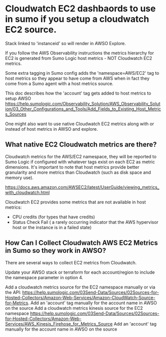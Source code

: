 # Cloudwatch EC2 dashbaords to use in sumo if you setup a cloudwatch EC2 source. 
Stack linked to 'instanceid' so will render in AWSO Explore.

If you follow the AWS Observability instructions the metrics hierarchy for EC2 is generated from Sumo Logic host metrics - NOT Cloudwatch EC2 metrics.

Some extra tagging in Sumo config adds the 'namespace=AWS/EC2' tag to host metrics so they appear to have come from AWS when in fact they come from a Sumo agent with a host metrics source.

This doc describes how the 'account' tag gets added to host metrics to setup AWSO https://help.sumologic.com/Observability_Solution/AWS_Observability_Solution/03_Other_Configurations_and_Tools/Add_Fields_to_Existing_Host_Metrics_Sources

One might also want to use native Cloudwatch EC2 metrics along with or instead of host metrics in AWSO and explore.

## What native EC2 Cloudwatch metrics are there?
Cloudwatch metrics for the AWS/EC2 namespace, they will be reported to Sumo Logic if configured with whatever tags exist on each EC2 as metric dimensions. It's important to note that host metrics provide better granularity and more metrics than Cloudwatch (such as disk space and memory use).

https://docs.aws.amazon.com/AWSEC2/latest/UserGuide/viewing_metrics_with_cloudwatch.html

Cloudwatch EC2 provides some metrics that are not available in host metrics:
- CPU credits (for types that have credits)
- Status Check Fail ( a rarely occurring indicator that the AWS hypervisor host or the instance is in a failed state)

## How Can I Collect Cloudwatch AWS EC2 Metrics in Sumo so they work in AWSO?
There are several ways to collect EC2 metrics from Cloudwatch.

Update your AWSO stack or terraform for each account/region to include the namespace parameter in option 4. 

Add a cloudwatch metrics source for the EC2 namespace manually or via the API: https://help.sumologic.com/03Send-Data/Sources/02Sources-for-Hosted-Collectors/Amazon-Web-Services/Amazon-CloudWatch-Source-for-Metrics. Add an 'account' tag manually for the account name in AWSO on the source
Add a cloudwatch metrics kinesis source for the EC2 namespace https://help.sumologic.com/03Send-Data/Sources/02Sources-for-Hosted-Collectors/Amazon-Web-Services/AWS_Kinesis_Firehose_for_Metrics_Source Add an 'account' tag manually for the account name in AWSO on the source

